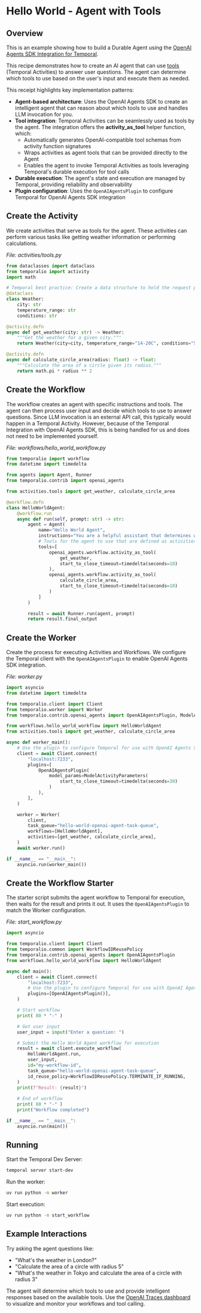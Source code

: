 <!--
description: Build a durable AI agent with OpenAI Agents SDK and Temporal that can intelligently choose tools to answer user questions
tags: [agents, python, openai]
priority: 5
-->

# Hello World - Agent with Tools

## Overview
This is an example showing how to build a Durable Agent using the [OpenAI Agents SDK Integration for Temporal](https://github.com/temporalio/sdk-python/tree/main/temporalio/contrib/openai_agents). 

This recipe demonstrates how to create an AI agent that can use [tools](https://github.com/temporalio/sdk-python/tree/main/temporalio/contrib/openai_agents#tool-calling) (Temporal Activities) to answer user questions. The agent can determine which tools to use based on the user's input and execute them as needed. 

This receipt highlights key implementation patterns: 
- **Agent-based architecture**: Uses the OpenAI Agents SDK to create an intelligent agent that can reason about which tools to use and handles LLM invocation for you.
- **Tool integration**: Temporal Activities can be seamlessly used as tools by the agent. The integration offers the **activity_as_tool** helper function, which:
  - Automatically generates OpenAI-compatible tool schemas from activity function signatures
  - Wraps activities as agent tools that can be provided directly to the Agent
  - Enables the agent to invoke Temporal Activities as tools leveraging Temporal's durable execution for tool calls
- **Durable execution**: The agent's state and execution are managed by Temporal, providing reliability and observability
- **Plugin configuration**: Uses the `OpenAIAgentsPlugin` to configure Temporal for OpenAI Agents SDK integration

## Create the Activity

We create activities that serve as tools for the agent. These activities can perform various tasks like getting weather information or performing calculations.

*File: activities/tools.py*

```python
from dataclasses import dataclass
from temporalio import activity
import math

# Temporal best practice: Create a data structure to hold the request parameters.
@dataclass
class Weather:
    city: str
    temperature_range: str
    conditions: str

@activity.defn
async def get_weather(city: str) -> Weather:
    """Get the weather for a given city."""
    return Weather(city=city, temperature_range="14-20C", conditions="Sunny with wind.")

@activity.defn
async def calculate_circle_area(radius: float) -> float:
    """Calculate the area of a circle given its radius."""
    return math.pi * radius ** 2
```

## Create the Workflow

The workflow creates an agent with specific instructions and tools. The agent can then process user input and decide which tools to use to answer questions. Since LLM invocation is an external API call, this typically would happen in a Temporal Activity. However, because of the Temporal Integration with OpenAI Agents SDK, this is being handled for us and does not need to be implemented yourself. 

*File: workflows/hello_world_workflow.py*

```python
from temporalio import workflow
from datetime import timedelta

from agents import Agent, Runner
from temporalio.contrib import openai_agents

from activities.tools import get_weather, calculate_circle_area

@workflow.defn
class HelloWorldAgent:
    @workflow.run
    async def run(self, prompt: str) -> str:
        agent = Agent(
            name="Hello World Agent",
            instructions="You are a helpful assistant that determines what tool to use based on the user's question.",
            # Tools for the agent to use that are defined as activities
            tools=[
                openai_agents.workflow.activity_as_tool(
                    get_weather, 
                    start_to_close_timeout=timedelta(seconds=10)
                ),
                openai_agents.workflow.activity_as_tool(
                    calculate_circle_area, 
                    start_to_close_timeout=timedelta(seconds=10)
                )
            ]
        )

        result = await Runner.run(agent, prompt)
        return result.final_output
```

## Create the Worker

Create the process for executing Activities and Workflows.
We configure the Temporal client with the `OpenAIAgentsPlugin` to enable OpenAI Agents SDK integration.

*File: worker.py*
```python
import asyncio
from datetime import timedelta

from temporalio.client import Client
from temporalio.worker import Worker
from temporalio.contrib.openai_agents import OpenAIAgentsPlugin, ModelActivityParameters

from workflows.hello_world_workflow import HelloWorldAgent
from activities.tools import get_weather, calculate_circle_area

async def worker_main():
    # Use the plugin to configure Temporal for use with OpenAI Agents SDK
    client = await Client.connect(
        "localhost:7233",
        plugins=[
            OpenAIAgentsPlugin(
                model_params=ModelActivityParameters(
                    start_to_close_timeout=timedelta(seconds=30)
                )
            ),
        ],
    )

    worker = Worker(
        client,
        task_queue="hello-world-openai-agent-task-queue",
        workflows=[HelloWorldAgent],
        activities=[get_weather, calculate_circle_area],
    )
    await worker.run()

if __name__ == "__main__":
    asyncio.run(worker_main())
```

## Create the Workflow Starter

The starter script submits the agent workflow to Temporal for execution, then waits for the result and prints it out.
It uses the `OpenAIAgentsPlugin` to match the Worker configuration.

*File: start_workflow.py*
```python
import asyncio

from temporalio.client import Client
from temporalio.common import WorkflowIDReusePolicy
from temporalio.contrib.openai_agents import OpenAIAgentsPlugin
from workflows.hello_world_workflow import HelloWorldAgent

async def main():
    client = await Client.connect(
        "localhost:7233",
        # Use the plugin to configure Temporal for use with OpenAI Agents SDK
        plugins=[OpenAIAgentsPlugin()],
    )

    # Start workflow
    print( 80 * "-" )

    # Get user input
    user_input = input("Enter a question: ")

    # Submit the Hello World Agent workflow for execution
    result = await client.execute_workflow(
        HelloWorldAgent.run,
        user_input,
        id="my-workflow-id",
        task_queue="hello-world-openai-agent-task-queue",
        id_reuse_policy=WorkflowIDReusePolicy.TERMINATE_IF_RUNNING,
    )
    print(f"Result: {result}")
    
    # End of workflow
    print( 80 * "-" )
    print("Workflow completed")

if __name__ == "__main__":
    asyncio.run(main())
```

## Running

Start the Temporal Dev Server:

```bash
temporal server start-dev
```

Run the worker:

```bash
uv run python -m worker
```

Start execution:

```bash
uv run python -m start_workflow
```

## Example Interactions

Try asking the agent questions like:
- "What's the weather in London?"
- "Calculate the area of a circle with radius 5"
- "What's the weather in Tokyo and calculate the area of a circle with radius 3"

The agent will determine which tools to use and provide intelligent responses based on the available tools. Use the [OpenAI Traces dashboard](https://platform.openai.com/traces) to visualize and monitor your workflows and tool calling. 